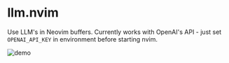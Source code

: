 # llm.nvim

Use LLM's in Neovim buffers. Currently works with OpenAI's API - just set `OPENAI_API_KEY` in environment before starting nvim.

![demo](https://user-images.githubusercontent.com/6422188/232323471-2fe0bb1f-54a3-4508-b6fb-b9c6d091dde8.gif)
